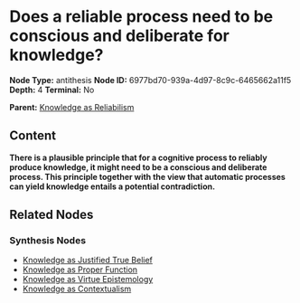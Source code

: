 # Does a reliable process need to be conscious and deliberate for knowledge?

**Node Type:** antithesis
**Node ID:** 6977bd70-939a-4d97-8c9c-6465662a11f5
**Depth:** 4
**Terminal:** No

**Parent:** [Knowledge as Reliabilism](knowledge-as-reliabilism-synthesis-dda11fa1-d057-46ff-9bfb-405b79a61c3b.md)

## Content

**There is a plausible principle that for a cognitive process to reliably produce knowledge, it might need to be a conscious and deliberate process. This principle together with the view that automatic processes can yield knowledge entails a potential contradiction.**

## Related Nodes

### Synthesis Nodes

- [Knowledge as Justified True Belief](knowledge-as-justified-true-belief-synthesis-0073a77d-1555-4229-8d25-4f874fa2ef2d.md)
- [Knowledge as Proper Function](knowledge-as-proper-function-synthesis-ebf2f5fb-cf32-47d4-b2d5-5cc8e99215be.md)
- [Knowledge as Virtue Epistemology](knowledge-as-virtue-epistemology-synthesis-ea67b332-bc95-4b6a-beec-ce83ac40f020.md)
- [Knowledge as Contextualism](knowledge-as-contextualism-synthesis-bd6947ab-8a6a-48b9-a1a3-b7bf47dac5b7.md)
